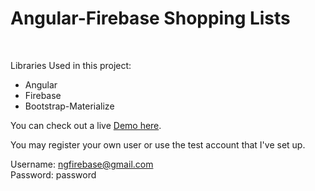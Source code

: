 # Angular-Firebase Shopping Lists
<br />

Libraries Used in this project:
<br />

<ul>
    <li>Angular</li>
    <li>Firebase</li>
    <li>Bootstrap-Materialize</li>
</ul>

You can check out a live <a href="http://ngshoppinglist.azurewebsites.net" target="_blank">Demo here</a>.<br/>

You may register your own user or use the test account that I've set up. <br/>

Username: ngfirebase@gmail.com <br/>
Password: password <br/>
